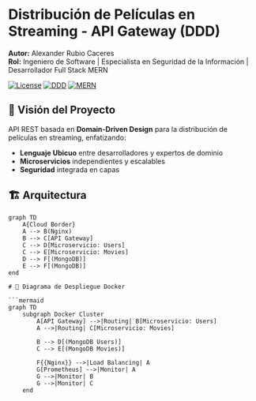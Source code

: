 # Distribución de Películas en Streaming - API Gateway (DDD)

**Autor:** Alexander Rubio Caceres  
**Rol:** Ingeniero de Software | Especialista en Seguridad de la Información | Desarrollador Full Stack MERN  

[![License](https://img.shields.io/badge/License-MIT-blue.svg)](LICENSE)
[![DDD](https://img.shields.io/badge/Architecture-Domain%20Driven%20Design-orange)](https://domainlanguage.com/ddd/)
[![MERN](https://img.shields.io/badge/Stack-MERN-9cf)](https://www.mongodb.com/mern-stack)

## 📌 Visión del Proyecto
API REST basada en **Domain-Driven Design** para la distribución de películas en streaming, enfatizando:
- **Lenguaje Ubicuo** entre desarrolladores y expertos de dominio  
- **Microservicios** independientes y escalables  
- **Seguridad** integrada en capas  

## 🏗️ Arquitectura

```mermaid
graph TD
    A{Cloud Border}
    A --> B(Nginx)
    B --> C[API Gateway]
    C --> D[Microservicio: Users]
    C --> E[Microservicio: Movies]
    D --> F[(MongoDB)]
    E --> F[(MongoDB)]
end

# 🐳 Diagrama de Despliegue Docker

```mermaid
graph TD
    subgraph Docker Cluster
        A[API Gateway] -->|Routing| B[Microservicio: Users]
        A -->|Routing| C[Microservicio: Movies]
        
        B --> D[(MongoDB Users)]
        C --> E[(MongoDB Movies)]
        
        F{{Nginx}} -->|Load Balancing| A
        G[Prometheus] -->|Monitor| A
        G -->|Monitor| B
        G -->|Monitor| C
    end
